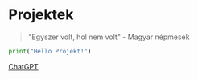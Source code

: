 # Projektek

> "Egyszer volt, hol nem volt" - Magyar népmesék

```Python
print("Hello Projekt!")
```

[ChatGPT](https://chatgpt.com/)
